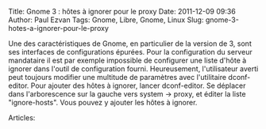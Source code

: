 Title: Gnome 3 : hôtes à ignorer pour le proxy
Date: 2011-12-09 09:36
Author: Paul Ezvan
Tags: Gnome, Libre, Gnome, Linux
Slug: gnome-3-hotes-a-ignorer-pour-le-proxy

Une des caractéristiques de Gnome, en particulier de la version de 3,
sont ses interfaces de configurations épurées. Pour la configuration du
serveur mandataire il est par exemple impossible de configurer une liste
d'hôte à ignorer dans l'outil de configuration fourni. Heureusement,
l'utilisateur averti peut toujours modifier une multitude de paramètres
avec l'utilitaire dconf-editor. Pour ajouter des hôtes à ignorer, lancer
dconf-editor. Se déplacer dans l'arborescence sur la gauche vers system
-&gt; proxy, et éditer la liste "ignore-hosts". Vous pouvez y ajouter
les hôtes à ignorer.

Articles: 

